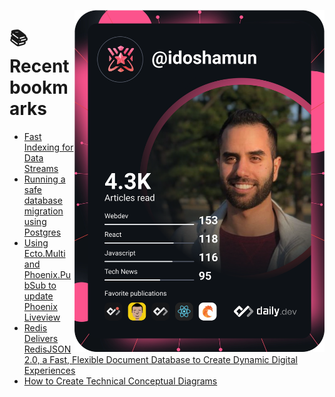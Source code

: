 <a href="https://app.daily.dev/idoshamun"><img src="https://raw.githubusercontent.com/idoshamun/idoshamun/devcard/devcard.svg" align='right' width="400" alt="Ido Shamun's Dev Card"/></a>

# 📚 Recent bookmarks
<!-- BOOKMARKS:START -->
- [Fast Indexing for Data Streams](https://app.daily.dev/posts/FrLPCJ0w_?utm_source=rss&utm_medium=bookmarks&utm_campaign=28849d86070e4c099c877ab6837c61f0)
- [Running a safe database migration using Postgres](https://app.daily.dev/posts/GOXJyiR5h?utm_source=rss&utm_medium=bookmarks&utm_campaign=28849d86070e4c099c877ab6837c61f0)
- [Using Ecto.Multi and Phoenix.PubSub to update Phoenix Liveview](https://app.daily.dev/posts/DSpMZ_64g?utm_source=rss&utm_medium=bookmarks&utm_campaign=28849d86070e4c099c877ab6837c61f0)
- [Redis Delivers RedisJSON 2.0, a Fast, Flexible Document Database to Create Dynamic Digital Experiences](https://app.daily.dev/posts/376szpvhs?utm_source=rss&utm_medium=bookmarks&utm_campaign=28849d86070e4c099c877ab6837c61f0)
- [How to Create Technical Conceptual Diagrams](https://app.daily.dev/posts/fBF_JuD0T?utm_source=rss&utm_medium=bookmarks&utm_campaign=28849d86070e4c099c877ab6837c61f0)
<!-- BOOKMARKS:END -->
